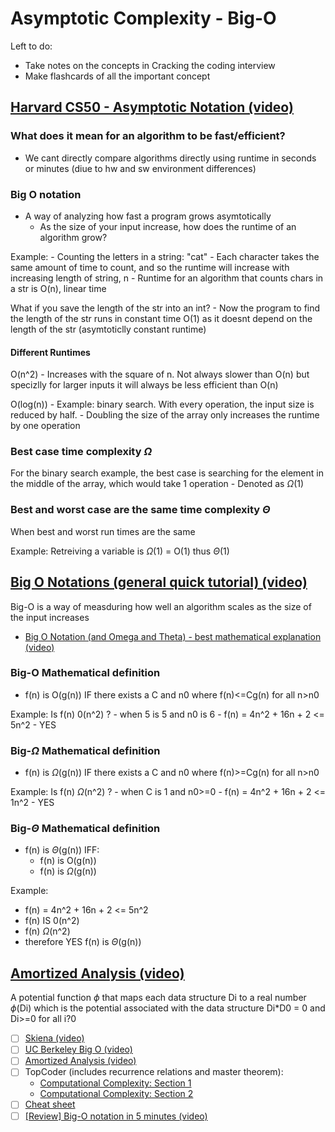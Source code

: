 # Asymptotic Complexity - Big-O

Left to do:
- Take notes on the concepts in Cracking the coding interview
- Make flashcards of all the important concept

## [Harvard CS50 - Asymptotic Notation (video)](https://www.youtube.com/watch?)

### What does it mean for an algorithm to be fast/efficient?

- We cant directly compare algorithms directly using runtime in seconds or minutes (diue to hw and sw environment differences)

### Big O notation 

- A way of analyzing how fast a program grows asymtotically 
    - As the size of your input increase, how does the runtime of an algorithm grow?

Example: 
    - Counting the letters in a string: "cat"
    - Each character takes the same amount of time to  count, and so the runtime will increase with increasing length of string, n
    - Runtime for an algorithm that counts chars in a str is O(n), linear time

What if you save the length of the str into an int?
    - Now the program to find the length of the str runs in constant time O(1) as it doesnt depend on the length of the str (asymtoticlly constant runtime)

#### Different Runtimes

O(n^2)
    - Increases with the square of n. Not always slower than O(n) but specizlly for larger inputs it will always be less efficient than O(n)

O(log(n))
    - Example: binary search. With every operation, the input size is reduced by half. 
    - Doubling the size of the array only increases the runtime by one operation


### Best case time complexity $\Omega$ 

For the binary search example, the best case is searching for the element in the middle of the array, which would take 1 operation
    - Denoted as $\Omega$(1) 

### Best and worst case are the same time complexity $\Theta$

When best and worst run times are the same

Example: Retreiving a variable is $\Omega$(1) = O(1) thus $\Theta(1)$


## [Big O Notations (general quick tutorial) (video)](https://www.youtube.com/watch?v=iOq5kSKqeR4)

Big-O is a way of measduring how well an algorithm scales as the size of the input increases

- [Big O Notation (and Omega and Theta) - best mathematical explanation (video)](https://www.youtube.com/watch?v=ei-A_wy5Yxw&index=2&list=PL1BaGV1cIH4UhkL8a9bJGG356covJ76qN)

### Big-O Mathematical definition
- f(n) is O(g(n)) IF there exists a C and n0 where f(n)<=Cg(n) for all n>n0

Example: Is f(n) 0(n^2) ? 
    - when 5 is 5 and n0 is 6
    - f(n) = 4n^2 + 16n + 2 <= 5n^2 
    - YES


### Big-$\Omega$ Mathematical definition
- f(n) is $\Omega$(g(n)) IF there exists a C and n0 where f(n)>=Cg(n) for all n>n0

Example: Is f(n) $\Omega$(n^2) ? 
    - when C is 1 and n0>=0
    - f(n) = 4n^2 + 16n + 2 <= 1n^2 
    - YES

### Big-$\Theta$ Mathematical definition
- f(n) is $\Theta$(g(n)) IFF:
    - f(n) is O(g(n))
    - f(n) is $\Omega$(g(n))

Example:
- f(n) = 4n^2 + 16n + 2 <= 5n^2 
- f(n) IS 0(n^2)
- f(n) $\Omega$(n^2)
- therefore YES f(n) is $\Theta$(g(n))

## [Amortized Analysis (video)](https://www.youtube.com/watch?v=B3SpQZaAZP4&index=10&list=PL1BaGV1cIH4UhkL8a9bJGG356covJ76qN)

A potential function $\phi$ that maps each data structure Di to a real number $\phi$(Di) which is the potential associated with the data structure Di*D0 = 0 and Di>=0 for all i?0





- [ ] [Skiena (video)](https://www.youtube.com/watch?v=z1mkCe3kVUA)
- [ ] [UC Berkeley Big O (video)](https://archive.org/details/ucberkeley_webcast_VIS4YDpuP98)
- [ ] [Amortized Analysis (video)](https://www.youtube.com/watch?v=B3SpQZaAZP4&index=10&list=PL1BaGV1cIH4UhkL8a9bJGG356covJ76qN)
- [ ] TopCoder (includes recurrence relations and master theorem):
    - [Computational Complexity: Section 1](https://www.topcoder.com/thrive/articles/Computational%20Complexity%20part%20one)
    - [Computational Complexity: Section 2](https://www.topcoder.com/thrive/articles/Computational%20Complexity%20part%20two)
- [ ] [Cheat sheet](http://bigocheatsheet.com/)
- [ ] [[Review] Big-O notation in 5 minutes (video)](https://youtu.be/__vX2sjlpXU)